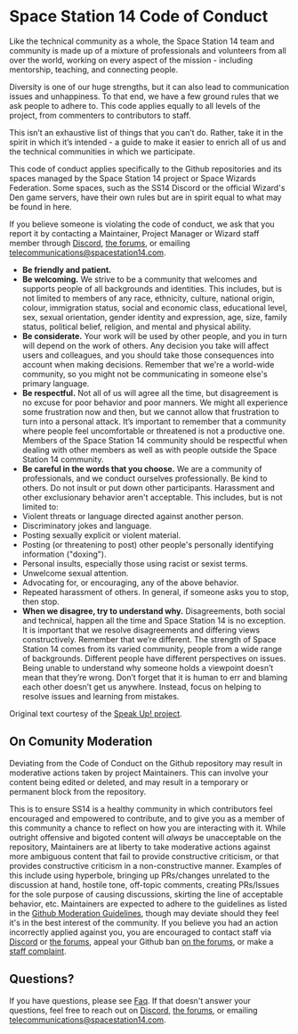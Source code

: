 # Space Station 14 Code of Conduct

Like the technical community as a whole, the Space Station 14 team and community is made up of a mixture of professionals and volunteers from all over the world, working on every aspect of the mission - including mentorship, teaching, and connecting people.

Diversity is one of our huge strengths, but it can also lead to communication issues and unhappiness. To that end, we have a few ground rules that we ask people to adhere to. This code applies equally to all levels of the project, from commenters to contributors to staff.

This isn’t an exhaustive list of things that you can’t do. Rather, take it in the spirit in which it’s intended - a guide to make it easier to enrich all of us and the technical communities in which we participate.

This code of conduct applies specifically to the Github repositories and its spaces managed by the Space Station 14 project or Space Wizards Federation. Some spaces, such as the SS14 Discord or the official Wizard's Den game servers, have their own rules but are in spirit equal to what may be found in here. 

If you believe someone is violating the code of conduct, we ask that you report it by contacting a Maintainer, Project Manager or Wizard staff member through [Discord](https://discord.ss14.io/), [the forums](https://forum.spacestation14.com/), or emailing [telecommunications@spacestation14.com](mailto:telecommunications@spacestation14.com). 

- **Be friendly and patient.** 
- **Be welcoming.** We strive to be a community that welcomes and supports people of all backgrounds and identities. This includes, but is not limited to members of any race, ethnicity, culture, national origin, colour, immigration status, social and economic class, educational level, sex, sexual orientation, gender identity and expression, age, size, family status, political belief, religion, and mental and physical ability.
- **Be considerate.** Your work will be used by other people, and you in turn will depend on the work of others. Any decision you take will affect users and colleagues, and you should take those consequences into account when making decisions. Remember that we're a world-wide community, so you might not be communicating in someone else's primary language.
- **Be respectful.** Not all of us will agree all the time, but disagreement is no excuse for poor behavior and poor manners. We might all experience some frustration now and then, but we cannot allow that frustration to turn into a personal attack. It’s important to remember that a community where people feel uncomfortable or threatened is not a productive one. Members of the Space Station 14 community should be respectful when dealing with other members as well as with people outside the Space Station 14 community.
- **Be careful in the words that you choose.** We are a community of professionals, and we conduct ourselves professionally. Be kind to others. Do not insult or put down other participants. Harassment and other exclusionary behavior aren't acceptable. This includes, but is not limited to: 
 - Violent threats or language directed against another person.
 - Discriminatory jokes and language.
 - Posting sexually explicit or violent material.
 - Posting (or threatening to post) other people's personally identifying information ("doxing").
 - Personal insults, especially those using racist or sexist terms.
 - Unwelcome sexual attention.
 - Advocating for, or encouraging, any of the above behavior.
 - Repeated harassment of others. In general, if someone asks you to stop, then stop.
- **When we disagree, try to understand why.** Disagreements, both social and technical, happen all the time and Space Station 14 is no exception. It is important that we resolve disagreements and differing views constructively. Remember that we’re different. The strength of Space Station 14 comes from its varied community, people from a wide range of backgrounds. Different people have different perspectives on issues. Being unable to understand why someone holds a viewpoint doesn’t mean that they’re wrong. Don’t forget that it is human to err and blaming each other doesn’t get us anywhere. Instead, focus on helping to resolve issues and learning from mistakes.

Original text courtesy of the [Speak Up! project](http://web.archive.org/web/20141109123859/http://speakup.io/coc.html).

## On Comunity Moderation

Deviating from the Code of Conduct on the Github repository may result in moderative actions taken by project Maintainers. This can involve your content being edited or deleted, and may result in a temporary or permanent block from the repository.

This is to ensure SS14 is a healthy community in which contributors feel encouraged and empowered to contribute, and to give you as a member of this community a chance to reflect on how you are interacting with it. While outright offensive and bigoted content will *always* be unacceptable on the repository, Maintainers are at liberty to take moderative actions against more ambiguous content that fail to provide constructive criticism, or that provides constructive criticism in a non-constructive manner. Examples of this include using hyperbole, bringing up PRs/changes unrelated to the discussion at hand, hostile tone, off-topic comments, creating PRs/Issues for the sole purpose of causing discussions, skirting the line of acceptable behavior, etc. Maintainers are expected to adhere to the guidelines as listed in the [Github Moderation Guidelines](https://docs.spacestation14.com/en/general-development/github-moderation-guidelines.html), though may deviate should they feel it's in the best interest of the community. If you believe you had an action incorrectly applied against you, you are encouraged to contact staff via [Discord](https://discord.ss14.io/) or [the forums](https://forum.spacestation14.com/), appeal your Github ban [on the forums](https://forum.spacestation14.com/c/ban-appeals/appeals-github/38), or make a [staff complaint](https://forum.spacestation14.com/t/staff-complaint-instructions-and-info/31).

## Questions?

If you have questions, please see [Faq](https://docs.spacestation14.com/index.html). If that doesn't answer your questions, feel free to reach out on [Discord](https://discord.ss14.io/), [the forums](https://forum.spacestation14.com/), or emailing [telecommunications@spacestation14.com](mailto:telecommunications@spacestation14.com). 
